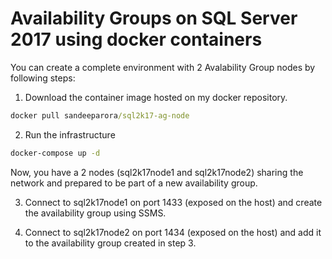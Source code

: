 # Availability Groups on SQL Server 2017 using docker containers

You can create a complete environment with 2 Avalability Group nodes by following steps:

1. Download the container image hosted on my docker repository.

```cmd
docker pull sandeeparora/sql2k17-ag-node
```

2. Run the infrastructure

```cmd
docker-compose up -d
```

Now, you have a 2 nodes (sql2k17node1 and sql2k17node2) sharing the network and prepared to be part of a new availability group.

3. Connect to sql2k17node1 on port 1433 (exposed on the host) and create the availability group using SSMS. 

4. Connect to sql2k17node2 on port 1434 (exposed on the host) and add it to the availability group created in step 3.

